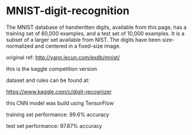 # MNIST-digit-recognition

 
The MNIST database of handwritten digits, available from this page, has a training set of 60,000 examples, and a test set of 10,000 examples. It is a subset of a larger set available from NIST. The digits have been size-normalized and centered in a fixed-size image.

original ref: http://yann.lecun.com/exdb/mnist/

this is the kaggle competition version 

dataset and rules can be found at:

https://www.kaggle.com/c/digit-recognizer

this CNN model was build using TensorFlow

training set performance: 99.6% accuracy


test set performance: 97.87% accuracy



